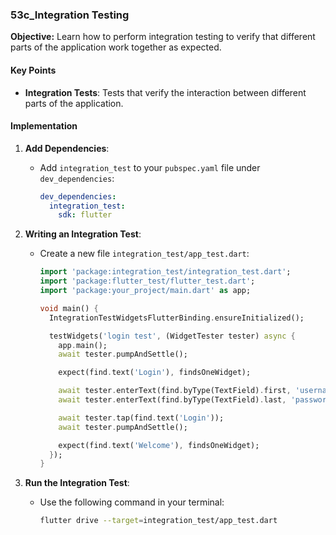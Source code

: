 ### 53c_Integration Testing

**Objective:** Learn how to perform integration testing to verify that different parts of the application work together as expected.

#### Key Points

- **Integration Tests**: Tests that verify the interaction between different parts of the application.

#### Implementation

1. **Add Dependencies**:
   - Add `integration_test` to your `pubspec.yaml` file under `dev_dependencies`:

     ```yaml
     dev_dependencies:
       integration_test:
         sdk: flutter
     ```

2. **Writing an Integration Test**:
   - Create a new file `integration_test/app_test.dart`:

     ```dart
     import 'package:integration_test/integration_test.dart';
     import 'package:flutter_test/flutter_test.dart';
     import 'package:your_project/main.dart' as app;

     void main() {
       IntegrationTestWidgetsFlutterBinding.ensureInitialized();

       testWidgets('login test', (WidgetTester tester) async {
         app.main();
         await tester.pumpAndSettle();

         expect(find.text('Login'), findsOneWidget);

         await tester.enterText(find.byType(TextField).first, 'username');
         await tester.enterText(find.byType(TextField).last, 'password');

         await tester.tap(find.text('Login'));
         await tester.pumpAndSettle();

         expect(find.text('Welcome'), findsOneWidget);
       });
     }
     ```

3. **Run the Integration Test**:
   - Use the following command in your terminal:

     ```bash
     flutter drive --target=integration_test/app_test.dart
     ```
